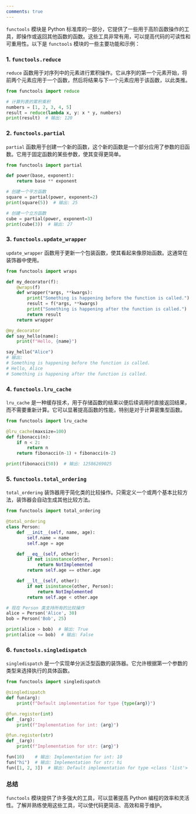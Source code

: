```yaml
---
comments: true
---
```


`functools` 模块是 Python 标准库的一部分，它提供了一些用于高阶函数操作的工具，即操作或返回其他函数的函数。这些工具非常有用，可以提高代码的可读性和可重用性。以下是 `functools` 模块的一些主要功能和示例：

### 1. `functools.reduce`

`reduce` 函数用于对序列中的元素进行累积操作。它从序列的第一个元素开始，将前两个元素应用于一个函数，然后将结果与下一个元素应用于该函数，以此类推。

```python
from functools import reduce

# 计算列表的累积乘积
numbers = [1, 2, 3, 4, 5]
result = reduce(lambda x, y: x * y, numbers)
print(result)  # 输出: 120
```

### 2. `functools.partial`

`partial` 函数用于创建一个新的函数，这个新的函数是一个部分应用了参数的旧函数。它用于固定函数的某些参数，使其变得更简单。

```python
from functools import partial

def power(base, exponent):
    return base ** exponent

# 创建一个平方函数
square = partial(power, exponent=2)
print(square(5))  # 输出: 25

# 创建一个立方函数
cube = partial(power, exponent=3)
print(cube(3))  # 输出: 27
```

### 3. `functools.update_wrapper`

`update_wrapper` 函数用于更新一个包装函数，使其看起来像原始函数。这通常在装饰器中使用。

```python
from functools import wraps

def my_decorator(f):
    @wraps(f)
    def wrapper(*args, **kwargs):
        print("Something is happening before the function is called.")
        result = f(*args, **kwargs)
        print("Something is happening after the function is called.")
        return result
    return wrapper

@my_decorator
def say_hello(name):
    print(f"Hello, {name}")

say_hello("Alice")
# 输出:
# Something is happening before the function is called.
# Hello, Alice
# Something is happening after the function is called.
```

### 4. `functools.lru_cache`

`lru_cache` 是一种缓存技术，用于存储函数的结果以便后续调用时直接返回结果，而不需要重新计算。它可以显著提高函数的性能，特别是对于计算密集型函数。

```python
from functools import lru_cache

@lru_cache(maxsize=100)
def fibonacci(n):
    if n < 2:
        return n
    return fibonacci(n-1) + fibonacci(n-2)

print(fibonacci(50))  # 输出: 12586269025
```

### 5. `functools.total_ordering`

`total_ordering` 装饰器用于简化类的比较操作。只需定义一个或两个基本比较方法，装饰器会自动生成其他比较方法。

```python
from functools import total_ordering

@total_ordering
class Person:
    def __init__(self, name, age):
        self.name = name
        self.age = age

    def __eq__(self, other):
        if not isinstance(other, Person):
            return NotImplemented
        return self.age == other.age

    def __lt__(self, other):
        if not isinstance(other, Person):
            return NotImplemented
        return self.age < other.age

# 现在 Person 类支持所有的比较操作
alice = Person('Alice', 30)
bob = Person('Bob', 25)

print(alice > bob)  # 输出: True
print(alice <= bob)  # 输出: False
```

### 6. `functools.singledispatch`

`singledispatch` 是一个实现单分派泛型函数的装饰器。它允许根据第一个参数的类型来选择执行的具体函数。

```python
from functools import singledispatch

@singledispatch
def fun(arg):
    print(f"Default implementation for type {type(arg)}")

@fun.register(int)
def _(arg):
    print(f"Implementation for int: {arg}")

@fun.register(str)
def _(arg):
    print(f"Implementation for str: {arg}")

fun(10)    # 输出: Implementation for int: 10
fun("hi")  # 输出: Implementation for str: hi
fun([1, 2, 3])  # 输出: Default implementation for type <class 'list'>
```

### 总结

`functools` 模块提供了许多强大的工具，可以显著提高 Python 编程的效率和灵活性。了解并熟练使用这些工具，可以使代码更简洁、高效和易于维护。